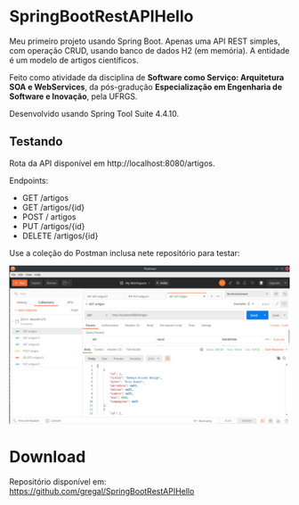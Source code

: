 # SpringBootRestAPIHello

Meu primeiro projeto usando Spring Boot. Apenas uma API REST simples, com operação CRUD, usando banco de dados H2 (em memória).
A entidade é um modelo de artigos científicos.

Feito como atividade da disciplina de **Software como Serviço: Arquitetura SOA e WebServices**, da pós-gradução **Especialização em Engenharia de Software e Inovação**, pela UFRGS.

Desenvolvido usando Spring Tool Suite 4.4.10.

## Testando

Rota da API disponível em http://localhost:8080/artigos.

Endpoints:

- GET /artigos
- GET /artigos/{id}
- POST / artigos
- PUT /artigos/{id}
- DELETE /artigos/{id}

Use a coleção do Postman inclusa nete repositório para testar:

![GitHub Logo](/docs/Postman%20GET%20all.png)

# Download

Repositório disponível em:
https://github.com/gregal/SpringBootRestAPIHello
